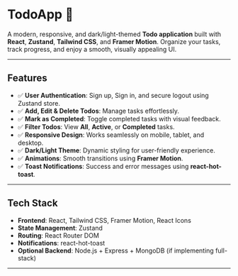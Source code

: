 # TodoApp 🌈

A modern, responsive, and dark/light-themed **Todo application** built with **React**, **Zustand**, **Tailwind CSS**, and **Framer Motion**. Organize your tasks, track progress, and enjoy a smooth, visually appealing UI.

---

## Features

- ✅ **User Authentication**: Sign up, Sign in, and secure logout using Zustand store.
- ✅ **Add, Edit & Delete Todos**: Manage tasks effortlessly.
- ✅ **Mark as Completed**: Toggle completed tasks with visual feedback.
- ✅ **Filter Todos**: View **All**, **Active**, or **Completed** tasks.
- ✅ **Responsive Design**: Works seamlessly on mobile, tablet, and desktop.
- ✅ **Dark/Light Theme**: Dynamic styling for user-friendly experience.
- ✅ **Animations**: Smooth transitions using **Framer Motion**.
- ✅ **Toast Notifications**: Success and error messages using **react-hot-toast**.

---

## Tech Stack

- **Frontend**: React, Tailwind CSS, Framer Motion, React Icons
- **State Management**: Zustand
- **Routing**: React Router DOM
- **Notifications**: react-hot-toast
- **Optional Backend**: Node.js + Express + MongoDB (if implementing full-stack)

---



